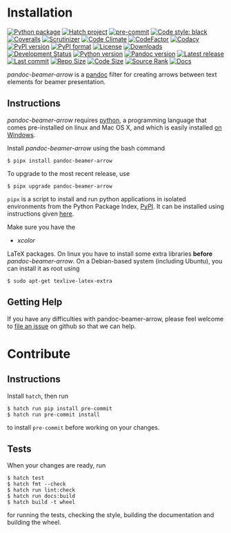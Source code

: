 Installation
============

[![Python package](https://github.com/chdemko/pandoc-beamer-arrow/workflows/Python%20package/badge.svg?branch=develop)](https://github.com/chdemko/pandoc-beamer-arrow/actions/workflows/python-package.yml)
[![Hatch project](https://img.shields.io/badge/%F0%9F%A5%9A-Hatch-4051b5.svg)](https://github.com/pypa/hatch)
[![pre-commit](https://img.shields.io/badge/pre--commit-enabled-brightgreen?logo=pre-commit)](https://github.com/pre-commit/pre-commit)
[![Code style: black](https://img.shields.io/badge/code%20style-black-000000.svg)](https://pypi.org/project/black/)
[![Coveralls](https://img.shields.io/coveralls/github/chdemko/pandoc-beamer-arrow/develop.svg?logo=Codecov&logoColor=white)](https://coveralls.io/github/chdemko/pandoc-beamer-arrow?branch=develop)
[![Scrutinizer](https://img.shields.io/scrutinizer/g/chdemko/pandoc-beamer-arrow.svg?logo=scrutinizer)](https://scrutinizer-ci.com/g/chdemko/pandoc-beamer-arrow/)
[![Code Climate](https://codeclimate.com/github/chdemko/pandoc-beamer-arrow/badges/gpa.svg)](https://codeclimate.com/github/chdemko/pandoc-beamer-arrow/)
[![CodeFactor](https://img.shields.io/codefactor/grade/github/chdemko/pandoc-beamer-arrow/develop.svg?logo=codefactor)](https://www.codefactor.io/repository/github/chdemko/pandoc-beamer-arrow)
[![Codacy](https://img.shields.io/codacy/grade/5e04e80fe4124ea18911026086fdafe9.svg?logo=codacy)](https://app.codacy.com/gh/chdemko/pandoc-beamer-arrow/)
[![PyPI version](https://img.shields.io/pypi/v/pandoc-beamer-arrow.svg?logo=pypi&logoColor=white)](https://pypi.org/project/pandoc-beamer-arrow/)
[![PyPI format](https://img.shields.io/pypi/format/pandoc-beamer-arrow.svg?logo=pypi&logoColor=white)](https://pypi.org/project/pandoc-beamer-arrow/)
[![License](https://img.shields.io/pypi/l/pandoc-beamer-arrow.svg?logo=pypi&logoColor=white)](https://raw.githubusercontent.com/chdemko/pandoc-beamer-arrow/develop/LICENSE)
[![Downloads](https://img.shields.io/pypi/dm/pandoc-beamer-arrow?logo=pypi&logoColor=white)](https://pepy.tech/project/pandoc-beamer-arrow)
[![Development Status](https://img.shields.io/pypi/status/pandoc-beamer-arrow.svg?logo=pypi&logoColor=white)](https://pypi.org/project/pandoc-beamer-arrow/)
[![Python version](https://img.shields.io/pypi/pyversions/pandoc-beamer-arrow.svg?logo=Python&logoColor=white)](https://pypi.org/project/pandoc-beamer-arrow/)
[![Pandoc version](https://img.shields.io/badge/pandoc-2.11%20|%202.12%20|%202.13%20|%202.14%20|%202.15%20|%202.16%20|%202.17%20|%202.18%20|%202.19%20|%203.0%20|%203.1%20|%203.2%20|%203.3%20|%203.4%20|%203.5-blue.svg?logo=markdown)](https://pandoc.org/)
[![Latest release](https://img.shields.io/github/release-date/chdemko/pandoc-beamer-arrow.svg?logo=github)](https://github.com/chdemko/pandoc-beamer-arrow/releases)
[![Last commit](https://img.shields.io/github/last-commit/chdemko/pandoc-beamer-arrow/develop?logo=github)](https://github.com/chdemko/pandoc-beamer-arrow/commit/develop/)
[![Repo Size](https://img.shields.io/github/repo-size/chdemko/pandoc-beamer-arrow.svg?logo=github)](http://pandoc-beamer-arrow.readthedocs.io/en/latest/)
[![Code Size](https://img.shields.io/github/languages/code-size/chdemko/pandoc-beamer-arrow.svg?logo=github)](http://pandoc-beamer-arrow.readthedocs.io/en/latest/)
[![Source Rank](https://img.shields.io/librariesio/sourcerank/pypi/pandoc-beamer-arrow.svg?logo=libraries.io&logoColor=white)](https://libraries.io/pypi/pandoc-beamer-arrow)
[![Docs](https://img.shields.io/readthedocs/pandoc-beamer-arrow.svg?logo=read-the-docs&logoColor=white)](http://pandoc-beamer-arrow.readthedocs.io/en/latest/)

*pandoc-beamer-arrow* is a [pandoc] filter for creating arrows between text
elements for beamer presentation.

[pandoc]: http://pandoc.org/

Instructions
------------

*pandoc-beamer-arrow* requires [python], a programming language that comes
pre-installed on linux and Mac OS X, and which is easily installed
[on Windows].

Install *pandoc-beamer-arrow* using the bash command

~~~shell-session
$ pipx install pandoc-beamer-arrow
~~~

To upgrade to the most recent release, use

~~~shell-session
$ pipx upgrade pandoc-beamer-arrow
~~~

`pipx` is a script to install and run python applications in isolated
environments from the Python Package Index, [PyPI]. It can be installed
using instructions given [here](https://pipx.pypa.io/stable/).

Make sure you have the

* *xcolor*

LaTeX packages. On linux you have to install some extra libraries **before**
*pandoc-beamer-arrow*. On a Debian-based system (including Ubuntu), you can
install it as root using

~~~shell-session
$ sudo apt-get texlive-latex-extra
~~~

[python]: https://www.python.org
[on Windows]: https://www.python.org/downloads/windows
[PyPI]: https://pypi.org


Getting Help
------------

If you have any difficulties with pandoc-beamer-arrow, please feel welcome to
[file an issue] on github so that we can help.

[file an issue]: https://github.com/chdemko/pandoc-beamer-arrow/issues

Contribute
==========

Instructions
------------

Install `hatch`, then run

~~~shell-session
$ hatch run pip install pre-commit
$ hatch run pre-commit install
~~~

to install `pre-commit` before working on your changes.

Tests
-----

When your changes are ready, run

~~~shell-session
$ hatch test
$ hatch fmt --check
$ hatch run lint:check
$ hatch run docs:build
$ hatch build -t wheel
~~~

for running the tests, checking the style, building the documentation
and building the wheel.

